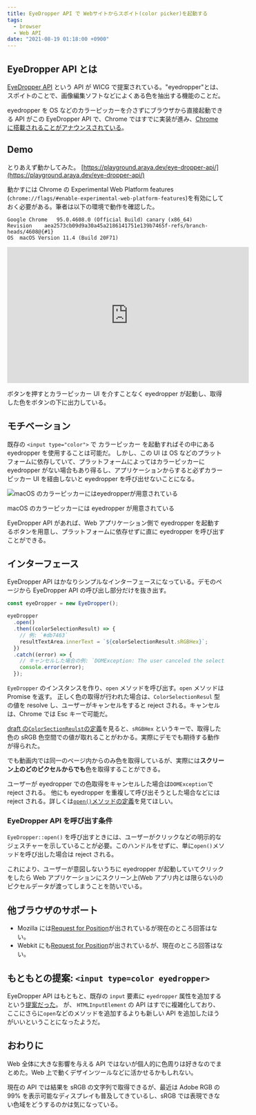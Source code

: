 ```yaml
---
title: EyeDropper API で Webサイトからスポイト(color picker)を起動する
tags:
  - browser
  - Web API
date: "2021-08-19 01:18:00 +0900"
---
```


## EyeDropper API とは

[EyeDropper API](https://wicg.github.io/eyedropper-api/) という API が WICG で提案されている。"eyedropper"とは、スポイトのことで、画像編集ソフトなどによくある色を抽出する機能のことだ。

eyedropper を OS などのカラーピッカーを介さずにブラウザから直接起動できる API がこの EyeDropper API で、Chrome ではすでに実装が進み、[Chrome に搭載されることがアナウンスされている](https://groups.google.com/a/chromium.org/g/blink-dev/c/rdniQ0D5UfY/m/Aywn9XyyAAAJ)。

## Demo

とりあえず動かしてみた。 [https://playground.araya.dev/eye-dropper-api/](https://playground.araya.dev/eye-dropper-api/)

動かすには Chrome の Experimental Web Platform features (`chrome://flags/#enable-experimental-web-platform-features`)を有効にしておく必要がある。筆者は以下の環境で動作を確認した。

```
Google Chrome	95.0.4608.0 (Official Build) canary (x86_64)
Revision	aea2573cb09d9a30a45a2186141751e139b7465f-refs/branch-heads/4608@{#1}
OS	macOS Version 11.4 (Build 20F71)
```

<iframe width="560" height="315" src="https://www.youtube-nocookie.com/embed/bXvhmeY1atA" title="YouTube video player" frameborder="0" allow="accelerometer; autoplay; clipboard-write; encrypted-media; gyroscope; picture-in-picture" allowfullscreen></iframe>

ボタンを押すとカラーピッカー UI を介すことなく eyedropper が起動し、取得した色をボタンの下に出力している。

## モチベーション

既存の `<input type="color">` で カラーピッカー を起動すればその中にある eyedropper を使用することは可能だ。
しかし、この UI は OS などのプラットフォームに依存していて、プラットフォームによってはカラーピッカーに eyedropper がない場合もあり得るし、アプリケーションからすると必ずカラーピッカー UI を経由しないと eyedropper を呼び出せないことになる。

![macOS のカラーピッカーにはeyedropperが用意されている](/assets/images/eyedropper/color-picker-ui.jpg)

macOS のカラーピッカーには eyedropper が用意されている

EyeDropper API があれば、Web アプリケーション側で eyedropper を起動するボタンを用意し、プラットフォームに依存せずに直に eyedropper を呼び出すことができる。

## インターフェース

EyeDropper API はかなりシンプルなインターフェースになっている。デモのページから EyeDropper API の呼び出し部分だけを抜き出す。

```js
const eyeDropper = new EyeDropper();

eyeDropper
  .open()
  .then((colorSelectionResult) => {
    // 例: `#db7463`
    resultTextArea.innerText = `${colorSelectionResult.sRGBHex}`;
  })
  .catch((error) => {
    // キャンセルした場合の例: `DOMException: The user canceled the selection.`
    console.error(error);
  });
```

`EyeDropper` のインスタンスを作り、`open` メソッドを呼び出す。`open` メソッドは Promise を返す。
正しく色の取得が行われた場合は、`ColorSelectionResul` 型の値を resolve し、ユーザーがキャンセルをすると reject される。キャンセルは、Chrome では Esc キーで可能だ。

[draft の`ColorSectionReulst`の定義](https://wicg.github.io/eyedropper-api/#colorselectionresult-dictionary)を見ると、`sRGBHex` というキーで、取得した色の sRGB 色空間での値が取れることがわかる。実際にデモでも期待する動作が得られた。

でも動画内では同一のページ内からのみ色を取得しているが、実際には**スクリーン上のどのピクセルからでも**色を取得することができる。

ユーザーが eyedropper での色取得をキャンセルした場合は`DOMException`で reject される。
他にも eyedropper を重複して呼び出そうとした場合などには reject される。詳しくは[`open()`メソッドの定義](https://wicg.github.io/eyedropper-api/#eyedropper-interface)を見てほしい。

### EyeDropper API を呼び出す条件

`EyeDropper::open()` を呼び出すときには、ユーザーがクリックなどの明示的なジェスチャーを示していることが必要。このハンドルをせずに、単に`open()`メソッドを呼び出した場合は reject される。

これにより、ユーザーが意図しないうちに eyedropper が起動していてクリックをしたら Web アプリケーションにスクリーン上(Web アプリ内とは限らない)のピクセルデータが渡ってしまうことを防いでいる。

## 他ブラウザのサポート

- Mozilla には[Request for Position](https://github.com/mozilla/standards-positions/issues/557)が出されているが現在のところ回答はない。
- Webkit にも[Request for Position](https://lists.webkit.org/pipermail/webkit-dev/2021-July/031929.html)が出されているが、現在のところ回答はない。

## もともとの提案: `<input type=color eyedropper>`

EyeDropper API はもともと、既存の `input` 要素に `eyedropper` 属性を追加するという[提案だった](https://github.com/whatwg/html/issues/5584)。
が、 `HTMLInputElement` の API はすでに複雑化しており、ここにさらに`open`などのメソッドを追加するよりも新しい API を追加したほうがいいということになったようだ。

## おわりに

Web 全体に大きな影響を与える API ではないが個人的に色周りは好きなのでまとめた。Web 上で動くデザインツールなどに活かせるかもしれない。

現在の API では結果を sRGB の文字列で取得できるが、最近は Adobe RGB の 99% を表示可能なディスプレイも普及してきているし、sRGB では表現できない色域をどうするのかは気になっている。

